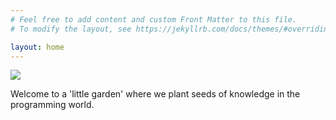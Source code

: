 ```yaml
---
# Feel free to add content and custom Front Matter to this file.
# To modify the layout, see https://jekyllrb.com/docs/themes/#overriding-theme-defaults

layout: home
---
```

![](/assets/images/2022/12/2022-12-logo-blog-with-slogan.webp)


Welcome to a 'little garden' where we plant seeds of knowledge in the programming world.